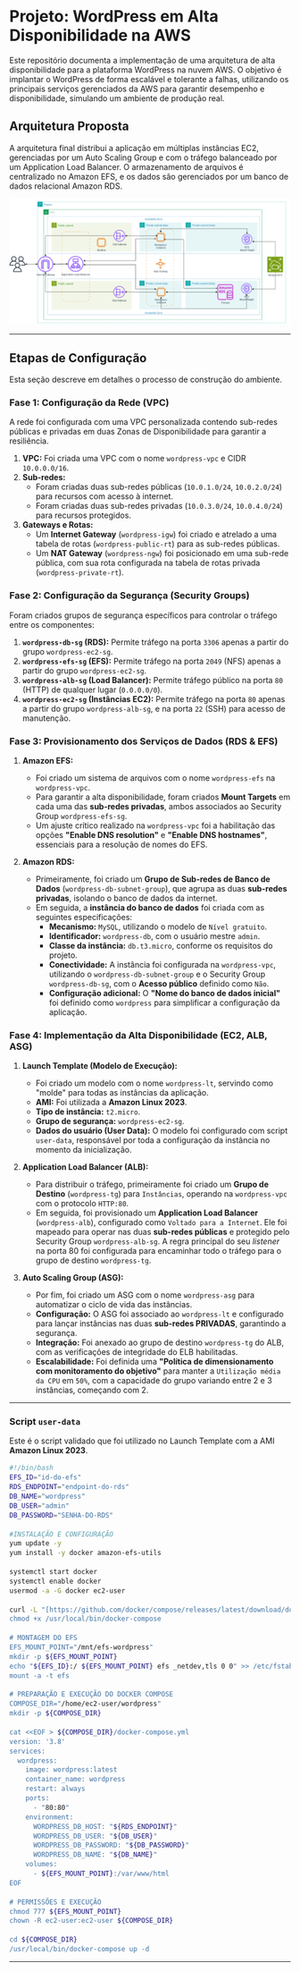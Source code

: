 # Projeto: WordPress em Alta Disponibilidade na AWS

Este repositório documenta a implementação de uma arquitetura de alta disponibilidade para a plataforma WordPress na nuvem AWS. O objetivo é implantar o WordPress de forma escalável e tolerante a falhas, utilizando os principais serviços gerenciados da AWS para garantir desempenho e disponibilidade, simulando um ambiente de produção real.

## Arquitetura Proposta

A arquitetura final distribui a aplicação em múltiplas instâncias EC2, gerenciadas por um Auto Scaling Group e com o tráfego balanceado por um Application Load Balancer. O armazenamento de arquivos é centralizado no Amazon EFS, e os dados são gerenciados por um banco de dados relacional Amazon RDS.

![Diagrama da Arquitetura](imagens/Diagrama-WordPress.png)

---

## Etapas de Configuração

Esta seção descreve em detalhes o processo de construção do ambiente.

### Fase 1: Configuração da Rede (VPC)

A rede foi configurada com uma VPC personalizada contendo sub-redes públicas e privadas em duas Zonas de Disponibilidade para garantir a resiliência.

1.  **VPC:** Foi criada uma VPC com o nome `wordpress-vpc` e CIDR `10.0.0.0/16`.
2.  **Sub-redes:**
    * Foram criadas duas sub-redes públicas (`10.0.1.0/24`, `10.0.2.0/24`) para recursos com acesso à internet.
    * Foram criadas duas sub-redes privadas (`10.0.3.0/24`, `10.0.4.0/24`) para recursos protegidos.
3.  **Gateways e Rotas:**
    * Um **Internet Gateway** (`wordpress-igw`) foi criado e atrelado a uma tabela de rotas (`wordpress-public-rt`) para as sub-redes públicas.
    * Um **NAT Gateway** (`wordpress-ngw`) foi posicionado em uma sub-rede pública, com sua rota configurada na tabela de rotas privada (`wordpress-private-rt`).

### Fase 2: Configuração da Segurança (Security Groups)

Foram criados grupos de segurança específicos para controlar o tráfego entre os componentes:

1.  **`wordpress-db-sg` (RDS):** Permite tráfego na porta `3306` apenas a partir do grupo `wordpress-ec2-sg`.
2.  **`wordpress-efs-sg` (EFS):** Permite tráfego na porta `2049` (NFS) apenas a partir do grupo `wordpress-ec2-sg`.
3.  **`wordpress-alb-sg` (Load Balancer):** Permite tráfego público na porta `80` (HTTP) de qualquer lugar (`0.0.0.0/0`).
4.  **`wordpress-ec2-sg` (Instâncias EC2):** Permite tráfego na porta `80` apenas a partir do grupo `wordpress-alb-sg`, e na porta `22` (SSH) para acesso de manutenção.

### Fase 3: Provisionamento dos Serviços de Dados (RDS & EFS)

1.  **Amazon EFS:**
    * Foi criado um sistema de arquivos com o nome `wordpress-efs` na `wordpress-vpc`.
    * Para garantir a alta disponibilidade, foram criados **Mount Targets** em cada uma das **sub-redes privadas**, ambos associados ao Security Group `wordpress-efs-sg`.
    * Um ajuste crítico realizado na `wordpress-vpc` foi a habilitação das opções **"Enable DNS resolution"** e **"Enable DNS hostnames"**, essenciais para a resolução de nomes do EFS.

2.  **Amazon RDS:**
    * Primeiramente, foi criado um **Grupo de Sub-redes de Banco de Dados** (`wordpress-db-subnet-group`), que agrupa as duas **sub-redes privadas**, isolando o banco de dados da internet.
    * Em seguida, a **instância do banco de dados** foi criada com as seguintes especificações:
        * **Mecanismo:** `MySQL`, utilizando o modelo de `Nível gratuito`.
        * **Identificador:** `wordpress-db`, com o usuário mestre `admin`.
        * **Classe da instância:** `db.t3.micro`, conforme os requisitos do projeto.
        * **Conectividade:** A instância foi configurada na `wordpress-vpc`, utilizando o `wordpress-db-subnet-group` e o Security Group `wordpress-db-sg`, com o **Acesso público** definido como `Não`.
        * **Configuração adicional:** O **"Nome do banco de dados inicial"** foi definido como `wordpress` para simplificar a configuração da aplicação.

### Fase 4: Implementação da Alta Disponibilidade (EC2, ALB, ASG)

1.  **Launch Template (Modelo de Execução):**
    * Foi criado um modelo com o nome `wordpress-lt`, servindo como "molde" para todas as instâncias da aplicação.
    * **AMI:** Foi utilizada a **Amazon Linux 2023**.
    * **Tipo de instância:** `t2.micro`.
    * **Grupo de segurança:** `wordpress-ec2-sg`.
    * **Dados do usuário (User Data):** O modelo foi configurado com script `user-data`, responsável por toda a configuração da instância no momento da inicialização.

2.  **Application Load Balancer (ALB):**
    * Para distribuir o tráfego, primeiramente foi criado um **Grupo de Destino** (`wordpress-tg`) para `Instâncias`, operando na `wordpress-vpc` com o protocolo `HTTP:80`.
    * Em seguida, foi provisionado um **Application Load Balancer** (`wordpress-alb`), configurado como `Voltado para a Internet`. Ele foi mapeado para operar nas duas **sub-redes públicas** e protegido pelo Security Group `wordpress-alb-sg`. A regra principal do seu *listener* na porta 80 foi configurada para encaminhar todo o tráfego para o grupo de destino `wordpress-tg`.

3.  **Auto Scaling Group (ASG):**
    * Por fim, foi criado um ASG com o nome `wordpress-asg` para automatizar o ciclo de vida das instâncias.
    * **Configuração:** O ASG foi associado ao `wordpress-lt` e configurado para lançar instâncias nas duas **sub-redes PRIVADAS**, garantindo a segurança.
    * **Integração:** Foi anexado ao grupo de destino `wordpress-tg` do ALB, com as verificações de integridade do ELB habilitadas.
    * **Escalabilidade:** Foi definida uma **"Política de dimensionamento com monitoramento do objetivo"** para manter a `Utilização média da CPU` em `50%`, com a capacidade do grupo variando entre 2 e 3 instâncias, começando com 2.

---
### Script `user-data`

Este é o script validado que foi utilizado no Launch Template com a AMI **Amazon Linux 2023**.

```bash
#!/bin/bash
EFS_ID="id-do-efs"
RDS_ENDPOINT="endpoint-do-rds"
DB_NAME="wordpress"
DB_USER="admin"
DB_PASSWORD="SENHA-DO-RDS"

#INSTALAÇÃO E CONFIGURAÇÃO
yum update -y
yum install -y docker amazon-efs-utils

systemctl start docker
systemctl enable docker
usermod -a -G docker ec2-user

curl -L "[https://github.com/docker/compose/releases/latest/download/docker-compose-$(uname](https://github.com/docker/compose/releases/latest/download/docker-compose-$(uname) -s)-$(uname -m)" -o /usr/local/bin/docker-compose
chmod +x /usr/local/bin/docker-compose

# MONTAGEM DO EFS
EFS_MOUNT_POINT="/mnt/efs-wordpress"
mkdir -p ${EFS_MOUNT_POINT}
echo "${EFS_ID}:/ ${EFS_MOUNT_POINT} efs _netdev,tls 0 0" >> /etc/fstab
mount -a -t efs

# PREPARAÇÃO E EXECUÇÃO DO DOCKER COMPOSE
COMPOSE_DIR="/home/ec2-user/wordpress"
mkdir -p ${COMPOSE_DIR}

cat <<EOF > ${COMPOSE_DIR}/docker-compose.yml
version: '3.8'
services:
  wordpress:
    image: wordpress:latest
    container_name: wordpress
    restart: always
    ports:
      - "80:80"
    environment:
      WORDPRESS_DB_HOST: "${RDS_ENDPOINT}"
      WORDPRESS_DB_USER: "${DB_USER}"
      WORDPRESS_DB_PASSWORD: "${DB_PASSWORD}"
      WORDPRESS_DB_NAME: "${DB_NAME}"
    volumes:
      - ${EFS_MOUNT_POINT}:/var/www/html
EOF

# PERMISSÕES E EXECUÇÃO
chmod 777 ${EFS_MOUNT_POINT}
chown -R ec2-user:ec2-user ${COMPOSE_DIR}

cd ${COMPOSE_DIR}
/usr/local/bin/docker-compose up -d
```
---
